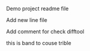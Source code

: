 Demo project readme file

Add new line file

Add comment for check difftool

this is band to couse trible

